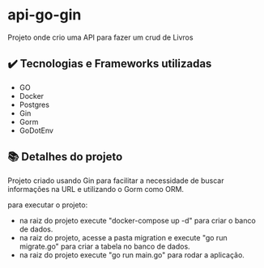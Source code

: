 # api-go-gin
Projeto onde crio uma API para fazer um crud de Livros


## ✔️ Tecnologias e Frameworks utilizadas

- GO
- Docker
- Postgres
- Gin
- Gorm
- GoDotEnv


## 📚 Detalhes do projeto

Projeto criado usando Gin para facilitar a necessidade de buscar informações na URL e utilizando o Gorm como ORM.

para executar o projeto:
- na raiz do projeto execute "docker-compose up -d" para criar o banco de dados.
- na raiz do projeto, acesse a pasta migration e execute "go run migrate.go" para criar a tabela no banco de dados.
- na raiz do projeto execute "go run main.go" para rodar a aplicação.
